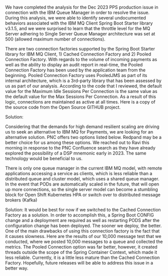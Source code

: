 We have completed the analysis for the Dec 2023 PPS production issue in connection with the IBM Queue Manager in order to resolve the issue. During this analysis, we were able to identify several undocumented behaviors associated with the IBM MQ Client Spring Boot Starter library v3.1.5, and we were surprised to learn that the throttle level for the MQ Server adhering to Single Server Queue Manager architecture was set at 500 (allowed maximum number of connections).

There are two connection factories supported by the Spring Boot Starter library for IBM MQ Client, 1) Cached Connection Factory and 2) Pooled Connection Factory. With regards to the volume of incoming payments as well as the ability to display an audit report in real-time, the Pooled Connection Factory has been used by the application team from the beginning. Pooled Connection Factory uses PooledJMS as part of its internal architecture, which is a 3rd-party library that has been assessed by us as part of our analysis. According to the code that I reviewed, the default value for the Maximum Idle Sessions Per Connection is the same value as the default value for the Max Sessions Per Connection. As a result of this logic, connections are maintained as active at all times. Here is a copy of the source code from the Open Source GITHUB project.

Solution:

Considering that the demands for high demand resilient scaling are driving us to seek an alternative to IBM MQ for Payments, we are looking for an alternative solution. PNC offers two options listed below. Redpand may be a better choice for us among these options. We reached out to Ravi this morning in response to the PNC Confluence search as they have already explored the possibility of a DSP mnemonic early in 2023. The same technology would be beneficial to us.

There is only one queue manager in the current IBM MQ model, with remote applications accessing a service as clients, which is less reliable than a distributed queue and cluster model, which uses a shared queue manager. In the event that PODs are automatically scaled in the future, that will open up more connections, so the single server model can become a stumbling block for Open Shift Kubernetes HPA or switch over to distributed message brokers (Kafka)

Solution:
It would be best for now if we switched to the Cached Connection Factory as a solution. In order to accomplish this, a Spring Boot CONFIG change and a deployment are required as well as restarting PODS after the configuration change has been deployed. The sooner we deploy, the better. One of the main drawbacks of using this connection factory is the fact that it causes slowness.
Here are the results of our 10,000 message test that we conducted, where we posted 10,000 messages to a queue and collected the metrics. The Pooled Connection option was far better, however, it created threads outside the scope of the Spring Container Context, which made it less reliable. Currently, it is a little less mature than the Cached Connection Factory. Hopefully, future releases will be able to address this issue in a better way.